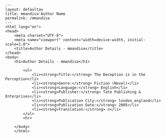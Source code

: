 
    ---
    layout: defaultau
    title: mmandisa'Author Name 
    permalink: /mmandisa
    ---
    <html lang="en">
    <head>
        <meta charset="UTF-8">
        <meta name="viewport" content="width=device-width, initial-scale=1.0">
        <title>Author Details - mmandisa</title>
    </head>
    <body>
        <h1>Author Details - mmandisa</h1>
        
            <ul>
                <li><strong>Title:</strong> The Deception is in the Perception</li>
                <li><strong>Genre:</strong> Fiction (Novel)</li>
                <li><strong>Language:</strong> English</li>
                <li><strong>Publisher:</strong> Tate Publishing & Enterprises</li>
                <li><strong>Publication City:</strong> london_england</li>
                <li><strong>Publication Date:</strong> 2005</li>
                <li><strong>Translation:</strong> n</li>
            </ul>
            <hr>
            
        </body>
        </html>
        